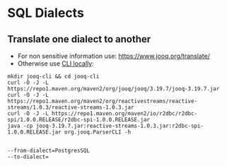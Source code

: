 # SQL Dialects

## Translate one dialect to another

- For non sensitive information use: https://www.jooq.org/translate/
- Otherwise use [CLI locally](https://www.jooq.org/doc/latest/manual/sql-building/sql-parser/sql-parser-cli/):

```shell
mkdir jooq-cli && cd jooq-cli   
curl -O -J -L https://repo1.maven.org/maven2/org/jooq/jooq/3.19.7/jooq-3.19.7.jar
curl -O -J -L https://repo1.maven.org/maven2/org/reactivestreams/reactive-streams/1.0.3/reactive-streams-1.0.3.jar
curl -O -J -L https://repo1.maven.org/maven2/io/r2dbc/r2dbc-spi/1.0.0.RELEASE/r2dbc-spi-1.0.0.RELEASE.jar
java -cp jooq-3.19.7.jar:reactive-streams-1.0.3.jar:r2dbc-spi-1.0.0.RELEASE.jar org.jooq.ParserCLI -h


--from-dialect=PostgresSQL
--to-dialect=
```

